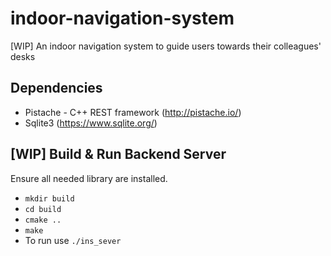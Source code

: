 # indoor-navigation-system
[WIP] An indoor navigation system to guide users towards their colleagues' desks

## Dependencies
* Pistache - C++ REST framework (http://pistache.io/)
* Sqlite3 (https://www.sqlite.org/) 

## [WIP] Build & Run Backend Server
Ensure all needed library are installed. 
* `mkdir build`
* `cd build` 
* `cmake ..` 
* `make`
* To run use `./ins_sever`
